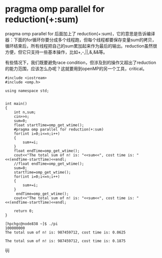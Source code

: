 # pragma omp parallel for reduction(+:sum)

pragma omp parallel for 后面加上了 reduction(+:sum)，它的意思是告诉编译器：下面的for循环你要分成多个线程跑，但每个线程都要保存变量sum的拷贝，循环结束后，所有线程把自己的sum累加起来作为最后的输出。reduction虽然很方便，但它只支持一些基本操作，比如+,-,||,&,&&等。

有些情况下，我们既要避免race condition，但涉及到的操作又超出了reduction的能力范围，应该怎么办呢？这就要用到openMP的另一个工具，critical。

```
#include <iostream>
#include <omp.h>

using namespace std;


int main()
{
    int n,sum;
    cin>>n;
    sum=0;
    float startTime=omp_get_wtime();
    #pragma omp parallel for reduction(+:sum)
    for(int i=0;i<=n;i++)
    {
        sum+=i;
    }
    float endTime=omp_get_wtime();
    cout<<"The total sum of n! is: "<<sum<<", cost time is: "<<(endTime-startTime)<<endl;
    //float endTime=omp_get_wtime();
    sum=0;
    startTime=omp_get_wtime();
    for(int i=0;i<=n;i++)
    {
        sum+=i;
    }
     endTime=omp_get_wtime();
    cout<<"The total sum of n! is: "<<sum<<", cost time is: "<<(endTime-startTime)<<endl;

    return 0;
}

[hpchgc@node838 ~]$ ./pi 
100000000
The total sum of n! is: 987459712, cost time is: 0.0625

The total sum of n! is: 987459712, cost time is: 0.1875
```

ijij

